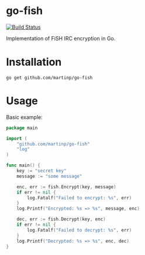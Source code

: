 go-fish
=======

[![Build Status](https://travis-ci.org/martinp/go-fish.svg)](https://travis-ci.org/martinp/go-fish)

Implementation of FiSH IRC encryption in Go.

Installation
============

    go get github.com/martinp/go-fish

Usage
=====
Basic example:

```go
package main

import (
    "github.com/martinp/go-fish"
    "log"
)

func main() {
    key := "secret key"
    message := "some message"

    enc, err := fish.Encrypt(key, message)
    if err != nil {
        log.Fatalf("Failed to encrypt: %s", err)
    }
    log.Printf("Encrypted: %s => %s", message, enc)

    dec, err := fish.Decrypt(key, enc)
    if err != nil {
        log.Fatalf("Failed to decrypt: %s", err)
    }
    log.Printf("Decrypted: %s => %s", enc, dec)
}
```
